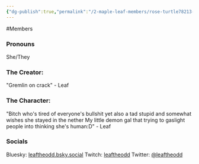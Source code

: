 ```yaml
---
{"dg-publish":true,"permalink":"/2-maple-leaf-members/rose-turtle78213-leaf/"}
---
```


#Members 
### Pronouns 
She/They
### The Creator:
"Gremlin on crack"
\- Leaf

### The Character:
"Bitch who's tired of everyone's bullshit yet also a tad stupid and somewhat wishes she stayed in the nether
My little demon gal that trying to gaslight people into thinking she's human:D"
\- Leaf
### Socials
Bluesky: [leaftheodd.bsky.social](https://bsky.app/profile/leaftheodd.bsky.social)
Twitch: [leaftheodd](https://www.twitch.tv/leaftheodd)
Twitter: [@leaftheodd](https://x.com/leaftheodd?t=Hdh4cYBU9nU4U8duhEzDJQ&s=09)
